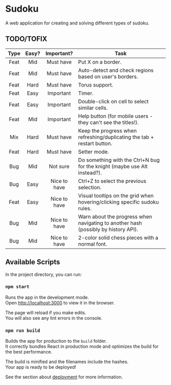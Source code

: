 # Sudoku

A web application for creating and solving different types of sudoku.

## TODO/TOFIX
| Type | Easy? |  Important?  | Task                                                                               |
|:----:|:-----:|:------------:|------------------------------------------------------------------------------------|
| Feat |  Mid  |  Must have   | Put X on a border.                                                                 |
| Feat |  Mid  |  Must have   | Auto-detect and check regions based on user's borders.                             |
| Feat | Hard  |  Must have   | Torus support.                                                                     |
| Feat | Easy  |  Important   | Timer.                                                                             |
| Feat | Easy  |  Important   | Double-click on cell to select similar cells.                                      |
| Feat |  Mid  |  Important   | Help button (for mobile users - they can't see the titles!).                       |
| Mix  | Hard  |  Must have   | Keep the progress when refreshing/duplicating the tab + restart button.            |
| Feat | Hard  |  Must have   | Setter mode.                                                                       |
| Bug  |  Mid  |   Not sure   | Do something with the Ctrl+N bug for the knight (maybe use Alt instead?).          |
| Bug  | Easy  | Nice to have | Ctrl+Z to select the previous selection.                                           |
| Feat | Easy  | Nice to have | Visual tooltips on the grid when hovering/clicking specific sudoku rules.          |
| Bug  |  Mid  | Nice to have | Warn about the progress when navigating to another hash (possibly by history API). |
| Bug  |  Mid  | Nice to have | 2-color solid chess pieces with a normal font.                                     |

## Available Scripts

In the project directory, you can run:

### `npm start`

Runs the app in the development mode.\
Open [http://localhost:3000](http://localhost:3000) to view it in the browser.

The page will reload if you make edits.\
You will also see any lint errors in the console.

### `npm run build`

Builds the app for production to the `build` folder.\
It correctly bundles React in production mode and optimizes the build for the best performance.

The build is minified and the filenames include the hashes.\
Your app is ready to be deployed!

See the section about [deployment](https://facebook.github.io/create-react-app/docs/deployment) for more information.
